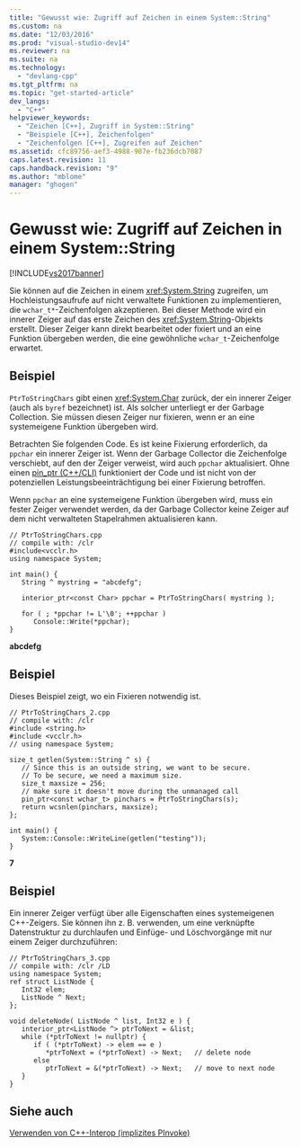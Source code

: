 ```yaml
---
title: "Gewusst wie: Zugriff auf Zeichen in einem System::String"
ms.custom: na
ms.date: "12/03/2016"
ms.prod: "visual-studio-dev14"
ms.reviewer: na
ms.suite: na
ms.technology: 
  - "devlang-cpp"
ms.tgt_pltfrm: na
ms.topic: "get-started-article"
dev_langs: 
  - "C++"
helpviewer_keywords: 
  - "Zeichen [C++], Zugriff in System::String"
  - "Beispiele [C++], Zeichenfolgen"
  - "Zeichenfolgen [C++], Zugreifen auf Zeichen"
ms.assetid: cfc89756-aef3-4988-907e-fb236dcb7087
caps.latest.revision: 11
caps.handback.revision: "9"
ms.author: "mblome"
manager: "ghogen"
---
```

# Gewusst wie: Zugriff auf Zeichen in einem System::String
[!INCLUDE[vs2017banner](../assembler/inline/includes/vs2017banner.md)]

Sie können auf die Zeichen in einem <xref:System.String> zugreifen, um Hochleistungsaufrufe auf nicht verwaltete Funktionen zu implementieren, die `wchar_t*`\-Zeichenfolgen akzeptieren.  Bei dieser Methode wird ein innerer Zeiger auf das erste Zeichen des <xref:System.String>\-Objekts erstellt.  Dieser Zeiger kann direkt bearbeitet oder fixiert und an eine Funktion übergeben werden, die eine gewöhnliche `wchar_t`\-Zeichenfolge erwartet.  
  
## Beispiel  
 `PtrToStringChars` gibt einen <xref:System.Char> zurück, der ein innerer Zeiger \(auch als `byref` bezeichnet\) ist.  Als solcher unterliegt er der Garbage Collection.  Sie müssen diesen Zeiger nur fixieren, wenn er an eine systemeigene Funktion übergeben wird.  
  
 Betrachten Sie folgenden Code.  Es ist keine Fixierung erforderlich, da `ppchar` ein innerer Zeiger ist. Wenn der Garbage Collector die Zeichenfolge verschiebt, auf den der Zeiger verweist, wird auch `ppchar` aktualisiert.  Ohne einen [pin\_ptr \(C\+\+\/CLI\)](../windows/pin-ptr-cpp-cli.md) funktioniert der Code und ist nicht von der potenziellen Leistungsbeeinträchtigung bei einer Fixierung betroffen.  
  
 Wenn `ppchar`  an eine systemeigene Funktion übergeben wird, muss ein fester Zeiger verwendet werden, da der Garbage Collector keine Zeiger auf dem nicht verwalteten Stapelrahmen aktualisieren kann.  
  
```  
// PtrToStringChars.cpp  
// compile with: /clr  
#include<vcclr.h>  
using namespace System;  
  
int main() {  
   String ^ mystring = "abcdefg";  
  
   interior_ptr<const Char> ppchar = PtrToStringChars( mystring );  
  
   for ( ; *ppchar != L'\0'; ++ppchar )  
      Console::Write(*ppchar);  
}  
```  
  
  **abcdefg**   
## Beispiel  
 Dieses Beispiel zeigt, wo ein Fixieren notwendig ist.  
  
```  
// PtrToStringChars_2.cpp  
// compile with: /clr  
#include <string.h>  
#include <vcclr.h>  
// using namespace System;  
  
size_t getlen(System::String ^ s) {  
   // Since this is an outside string, we want to be secure.  
   // To be secure, we need a maximum size.  
   size_t maxsize = 256;  
   // make sure it doesn't move during the unmanaged call  
   pin_ptr<const wchar_t> pinchars = PtrToStringChars(s);  
   return wcsnlen(pinchars, maxsize);  
};  
  
int main() {  
   System::Console::WriteLine(getlen("testing"));  
}  
```  
  
 **7**   
## Beispiel  
 Ein innerer Zeiger verfügt über alle Eigenschaften eines systemeigenen C\+\+\-Zeigers.  Sie können ihn z. B. verwenden, um eine verknüpfte Datenstruktur zu durchlaufen und Einfüge\- und Löschvorgänge mit nur einem Zeiger durchzuführen:  
  
```  
// PtrToStringChars_3.cpp  
// compile with: /clr /LD  
using namespace System;  
ref struct ListNode {  
   Int32 elem;   
   ListNode ^ Next;  
};  
  
void deleteNode( ListNode ^ list, Int32 e ) {   
   interior_ptr<ListNode ^> ptrToNext = &list;  
   while (*ptrToNext != nullptr) {  
      if ( (*ptrToNext) -> elem == e )  
         *ptrToNext = (*ptrToNext) -> Next;   // delete node  
      else  
         ptrToNext = &(*ptrToNext) -> Next;   // move to next node  
   }  
}  
```  
  
## Siehe auch  
 [Verwenden von C\+\+\-Interop \(implizites PInvoke\)](../dotnet/using-cpp-interop-implicit-pinvoke.md)